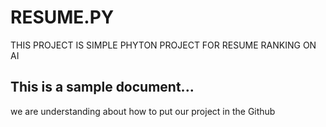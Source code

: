 # RESUME.PY
THIS PROJECT IS SIMPLE PHYTON PROJECT FOR RESUME RANKING ON AI
## This is a sample document...
we are understanding about how to put our project in the Github
